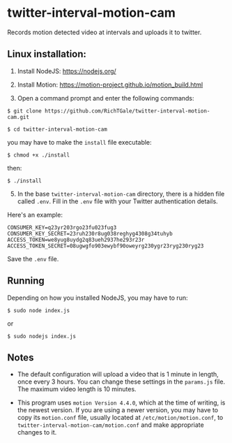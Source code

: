 # twitter-interval-motion-cam
Records motion detected video at intervals and uploads it to twitter.

## Linux installation:

1. Install NodeJS: https://nodejs.org/

2. Install Motion: https://motion-project.github.io/motion_build.html

3. Open a command prompt and enter the following commands:
```
$ git clone https://github.com/RichTGale/twitter-interval-motion-cam.git

$ cd twitter-interval-motion-cam
```
you may have to make the ```install``` file executable:
```
$ chmod +x ./install
```
then:
```
$ ./install
```

5. In the base ```twitter-interval-motion-cam``` directory, there is a hidden file called ```.env```. Fill in the ```.env``` file with your Twitter authentication details.<br /> 

Here's an example:
```
CONSUMER_KEY=q23yr203rgo23fu023fug3 
CONSUMER_KEY_SECRET=23ruh230r8ug038reghyg4308g34tuhyb
ACCESS_TOKEN=we8yug8uydg2q83ueh2937he293r23r
ACCESS_TOKEN_SECRET=08ugwgfo903ewybf90oweyrg230ygr23ryg230ryg23  
```
Save the ```.env``` file.

## Running
Depending on how you installed NodeJS, you may have to run:
```
$ sudo node index.js
```
or
```
$ sudo nodejs index.js
```

## Notes
 - The default configuration will upload a video that is 1 minute in length, once every 3 hours. You can change these settings in the ```params.js``` file. The maximum video length is 10 minutes.

 - This program uses ```motion Version 4.4.0```, which at the time of writing, is the newest version. If you are using a newer version, you may have to copy its ```motion.conf``` file, usually located at ```/etc/motion/motion.conf```, to ```twitter-interval-motion-cam/motion.conf``` and make appropriate changes to it.
